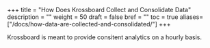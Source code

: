 +++
title = "How Does Krossboard Collect and Consolidate Data"
description = ""
weight = 50
draft = false
bref = ""
toc = true 
aliases= ["/docs/how-data-are-collected-and-consolidated/"]
+++


Krossboard is meant to provide consitent analytics on a hourly basis.